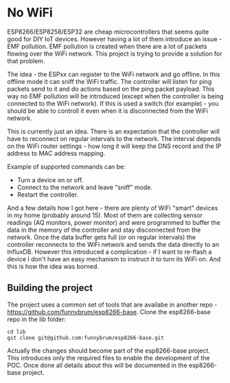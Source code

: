 # No WiFi

ESP8266/ESP8258/ESP32 are cheap microcontrollers that seems quite good for DIY IoT devices. However having a lot of them introduce an issue - EMF pollution. EMF pollution is created when there are a lot of packets flowing over the WiFi network. This project is trying to provide a solution for that problem.

The idea - the ESPxx can register to the WiFi network and go offline. In this offline mode it can sniff the WiFi traffic. The controller will listen for ping packets send to it and do actions based on the ping packet payload. This way no EMF pollution will be introduced (except when the controller is being connected to the WiFi network). If this is used a switch (for example) - you should be able to controll it even when it is disconnected from the WiFi network.

This is currently just an idea. There is an expectation that the controller will have to reconnect on regular intervals to the network. The interval depends on the WiFi router settings - how long it will keep the DNS record and the IP address to MAC address mapping.

Example of supported commands can be:
 * Turn a device on or off.
 * Connect to the network and leave "sniff" mode.
 * Restart the controller.

And a few details how I got here - there are plenty of WiFi "smart" devices in my home (probably around 15). Most of them are collecting sensor readings (AQ monitors, power monitor) and were programmed to buffer the data in the memory of the controller and stay disconnected from the network. Once the data buffer gets full (or on regular intervals) the controller reconnects to the WiFi network and sends the data directly to an InfluxDB. However this introduced a complication - if I want to re-flash a device I don't have an easy mechanism to instruct it to turn its WiFi on. And this is how the idea was borned.

## Building the project

The project uses a common set of tools that are availabe in another repo - https://github.com/funnybrum/esp8266-base. Clone the esp8266-base repo in the lib folder:

```
cd lib
git clone git@github.com:funnybrum/esp8266-base.git
```

Actually the changes should become part of the esp8266-base project. This introduces only the required files to enable the development of the POC. Once done all details about this will be documented in the esp8266-base project.